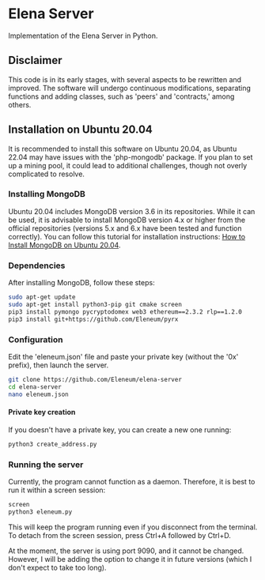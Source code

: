 # Elena Server
Implementation of the Elena Server in Python.

## Disclaimer
This code is in its early stages, with several aspects to be rewritten and improved. The software will undergo continuous modifications, separating functions and adding classes, such as 'peers' and 'contracts,' among others.

## Installation on Ubuntu 20.04
It is recommended to install this software on Ubuntu 20.04, as Ubuntu 22.04 may have issues with the 'php-mongodb' package. If you plan to set up a mining pool, it could lead to additional challenges, though not overly complicated to resolve.

### Installing MongoDB
Ubuntu 20.04 includes MongoDB version 3.6 in its repositories. While it can be used, it is advisable to install MongoDB version 4.x or higher from the official repositories (versions 5.x and 6.x have been tested and function correctly). You can follow this tutorial for installation instructions: [How to Install MongoDB on Ubuntu 20.04](https://www.digitalocean.com/community/tutorials/how-to-install-mongodb-on-ubuntu-20-04).

### Dependencies
After installing MongoDB, follow these steps:

```bash
sudo apt-get update
sudo apt-get install python3-pip git cmake screen
pip3 install pymongo pycryptodomex web3 ethereum==2.3.2 rlp==1.2.0
pip3 install git+https://github.com/Eleneum/pyrx
```

### Configuration
Edit the 'eleneum.json' file and paste your private key (without the '0x' prefix), then launch the server.

```bash
git clone https://github.com/Eleneum/elena-server
cd elena-server
nano eleneum.json
```

#### Private key creation
If you doesn't have a private key, you can create a new one running:

```bash
python3 create_address.py
```

### Running the server
Currently, the program cannot function as a daemon. Therefore, it is best to run it within a screen session:

```bash
screen
python3 eleneum.py
```

This will keep the program running even if you disconnect from the terminal. To detach from the screen session, press Ctrl+A followed by Ctrl+D.

At the moment, the server is using port 9090, and it cannot be changed. However, I will be adding the option to change it in future versions (which I don't expect to take too long).

